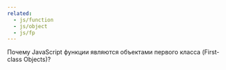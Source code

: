 ```yaml
---
related:
  - js/function
  - js/object
  - js/fp
---
```


Почему JavaScript функции являются объектами первого класса (First-class Objects)?
